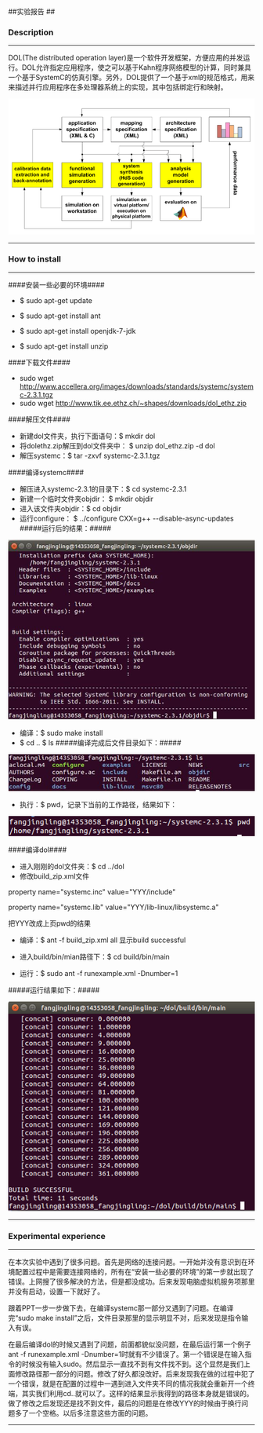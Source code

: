 ##实验报告 ##
### Description ###
***
DOL(The distributed operation layer)是一个软件开发框架，方便应用的并发运行。DOL允许指定应用程序，使之可以基于Kahn程序网络模型的计算，同时兼具一个基于SystemC的仿真引擎。另外，DOL提供了一个基于xml的规范格式，用来来描述并行应用程序在多处理器系统上的实现，其中包括绑定行和映射。

![1.png](1.png)
*** 
### How to install ###
***
####安装一些必要的环境####
* $		sudo apt-get update 
   
* $		sudo apt-get install ant

* $ 	sudo apt-get install openjdk-7-jdk

* $		sudo apt-get install unzip

####下载文件####

* sudo wget http://www.accellera.org/images/downloads/standards/systemc/systemc-2.3.1.tgz
* sudo wget http://www.tik.ee.ethz.ch/~shapes/downloads/dol_ethz.zip

####解压文件####
* 新建dol文件夹，执行下面语句：$	mkdir dol
* 将dolethz.zip解压到dol文件夹中：
    $	  unzip dol_ethz.zip -d dol
* 解压systemc：$	tar -zxvf systemc-2.3.1.tgz

####编译systemc####
* 解压进入systemc-2.3.1的目录下：$	cd systemc-2.3.1
* 新建一个临时文件夹objdir：  $	mkdir objdir
* 进入该文件夹objdir：$	cd objdir
* 运行configure： $	../configure CXX=g++ --disable-async-updates
#####运行后的结果：#####

![2.jpg](2.jpg)

* 编译：$	sudo make install
* $ cd .. $ ls
#####编译完成后文件目录如下：#####

![3.jpg](3.jpg)

* 执行：$	pwd，记录下当前的工作路径，结果如下：

![4.png](4.png)

####编译dol####

* 进入刚刚的dol文件夹：$	cd ../dol
* 修改build_zip.xml文件

property name="systemc.inc" value="YYY/include"

property name="systemc.lib" value="YYY/lib-linux/libsystemc.a"

把YYY改成上页pwd的结果

* 编译：$	ant -f build_zip.xml all
显示build successful

* 进入build/bin/mian路径下：$	cd build/bin/main
* 运行：$	sudo ant -f runexample.xml -Dnumber=1

#####运行结果如下：#####

![5.png](5.png)

***

### Experimental experience ###

***

在本次实验中遇到了很多问题。首先是网络的连接问题。一开始并没有意识到在环境配置过程中是需要连接网络的，所有在“安装一些必要的环境”的第一步就出现了错误。上网搜了很多解决的方法，但是都没成功。后来发现电脑虚拟机服务项那里并没有启动，设置一下就好了。

跟着PPT一步一步做下去，在编译systemc那一部分又遇到了问题。在编译完“sudo make install”之后，文件目录那里的显示明显不对，后来发现是指令输入有误。

在最后编译dol的时候又遇到了问题，前面都貌似没问题，在最后运行第一个例子ant -f runexample.xml -Dnumber=1时就有不少错误了。第一个错误是在输入指令的时候没有输入sudo。然后显示一直找不到有文件找不到。这个显然是我们上面修改路径那一部分的问题。修改了好久都没改好。后来发现我在做的过程中犯了一个错误，就是在配置的过程中一遇到进入文件夹不同的情况我就会重新开一个终端，其实我们利用cd..就可以了。这样的结果显示我得到的路径本身就是错误的。做了修改之后发现还是找不到文件，最后的问题是在修改YYY的时候由于换行问题多了一个空格。以后多注意这些方面的问题。


***
